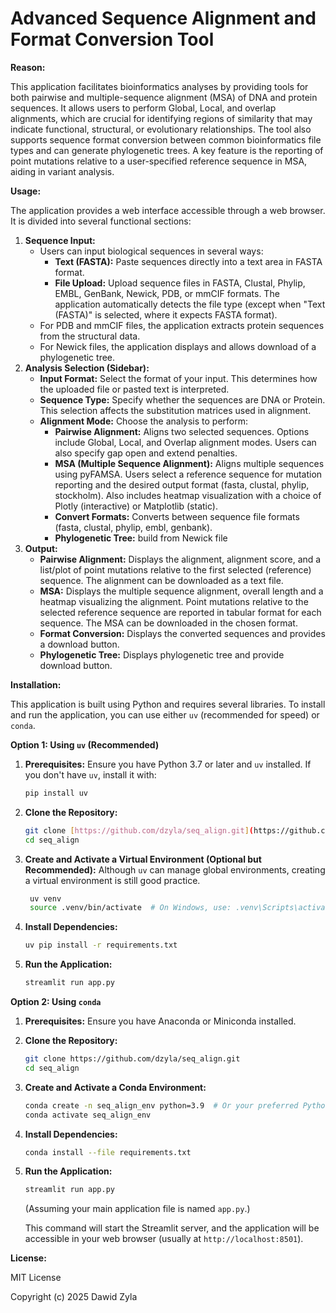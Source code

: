# Advanced Sequence Alignment and Format Conversion Tool

**Reason:**

This application facilitates bioinformatics analyses by providing tools for both pairwise and multiple-sequence alignment (MSA) of DNA and protein sequences. It allows users to perform Global, Local, and overlap alignments, which are crucial for identifying regions of similarity that may indicate functional, structural, or evolutionary relationships. The tool also supports sequence format conversion between common bioinformatics file types and can generate phylogenetic trees. A key feature is the reporting of point mutations relative to a user-specified reference sequence in MSA, aiding in variant analysis.

**Usage:**

The application provides a web interface accessible through a web browser. It is divided into several functional sections:

1.  **Sequence Input:**
    *   Users can input biological sequences in several ways:
        *   **Text (FASTA):** Paste sequences directly into a text area in FASTA format.
        *   **File Upload:** Upload sequence files in FASTA, Clustal, Phylip, EMBL, GenBank, Newick, PDB, or mmCIF formats.  The application automatically detects the file type (except when "Text (FASTA)" is selected, where it expects FASTA format).
    *   For PDB and mmCIF files, the application extracts protein sequences from the structural data.
    *   For Newick files, the application displays and allows download of a phylogenetic tree.
2.  **Analysis Selection (Sidebar):**
    *   **Input Format:** Select the format of your input.  This determines how the uploaded file or pasted text is interpreted.
    *   **Sequence Type:** Specify whether the sequences are DNA or Protein. This selection affects the substitution matrices used in alignment.
    *   **Alignment Mode:** Choose the analysis to perform:
        *   **Pairwise Alignment:** Aligns two selected sequences. Options include Global, Local, and Overlap alignment modes. Users can also specify gap open and extend penalties.
        *   **MSA (Multiple Sequence Alignment):** Aligns multiple sequences using pyFAMSA. Users select a reference sequence for mutation reporting and the desired output format (fasta, clustal, phylip, stockholm). Also includes heatmap visualization with a choice of Plotly (interactive) or Matplotlib (static).
        *   **Convert Formats:** Converts between sequence file formats (fasta, clustal, phylip, embl, genbank).
        * **Phylogenetic Tree:** build from Newick file
3.  **Output:**
    *   **Pairwise Alignment:** Displays the alignment, alignment score, and a list/plot of point mutations relative to the first selected (reference) sequence.  The alignment can be downloaded as a text file.
    *   **MSA:** Displays the multiple sequence alignment, overall length and a heatmap visualizing the alignment. Point mutations relative to the selected reference sequence are reported in tabular format for each sequence. The MSA can be downloaded in the chosen format.
    *   **Format Conversion:** Displays the converted sequences and provides a download button.
    * **Phylogenetic Tree:** Displays phylogenetic tree and provide download button.

**Installation:**

This application is built using Python and requires several libraries. To install and run the application, you can use either `uv` (recommended for speed) or `conda`.

**Option 1: Using `uv` (Recommended)**

1.  **Prerequisites:** Ensure you have Python 3.7 or later and `uv` installed.  If you don't have `uv`, install it with:
    ```bash
    pip install uv
    ```

2.  **Clone the Repository:**
    ```bash
    git clone [https://github.com/dzyla/seq_align.git](https://github.com/dzyla/seq_align.git)
    cd seq_align
    ```

3.  **Create and Activate a Virtual Environment (Optional but Recommended):**
     Although `uv` can manage global environments, creating a virtual environment is still good practice.
    ```bash
     uv venv
     source .venv/bin/activate  # On Windows, use: .venv\Scripts\activate
    ```

4.  **Install Dependencies:**
    ```bash
    uv pip install -r requirements.txt
    ```

5.  **Run the Application:**
    ```bash
    streamlit run app.py
    ```

**Option 2: Using `conda`**

1.  **Prerequisites:** Ensure you have Anaconda or Miniconda installed.

2.  **Clone the Repository:**
    ```bash
    git clone https://github.com/dzyla/seq_align.git
    cd seq_align
    ```

3.  **Create and Activate a Conda Environment:**
    ```bash
    conda create -n seq_align_env python=3.9  # Or your preferred Python version >= 3.7
    conda activate seq_align_env
    ```

4.  **Install Dependencies:**
    ```bash
    conda install --file requirements.txt

4.  **Run the Application:**

    ```bash
    streamlit run app.py
    ```
     (Assuming your main application file is named `app.py`.)

    This command will start the Streamlit server, and the application will be accessible in your web browser (usually at `http://localhost:8501`).

**License:**

MIT License

Copyright (c) 2025 Dawid Zyla
